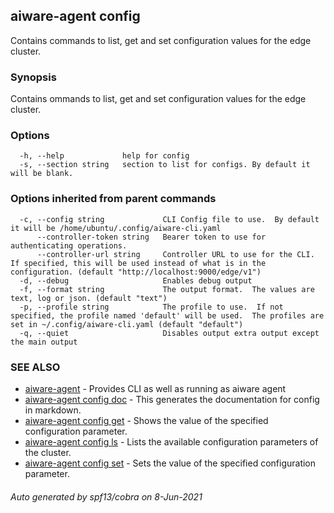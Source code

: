 ## aiware-agent config

Contains commands to list, get and set configuration values for the edge cluster.

### Synopsis

Contains ommands to list, get and set configuration values for the edge cluster.

### Options

```
  -h, --help             help for config
  -s, --section string   section to list for configs. By default it will be blank.
```

### Options inherited from parent commands

```
  -c, --config string             CLI Config file to use.  By default it will be /home/ubuntu/.config/aiware-cli.yaml
      --controller-token string   Bearer token to use for authenticating operations.
      --controller-url string     Controller URL to use for the CLI.  If specified, this will be used instead of what is in the configuration. (default "http://localhost:9000/edge/v1")
  -d, --debug                     Enables debug output
  -f, --format string             The output format.  The values are text, log or json. (default "text")
  -p, --profile string            The profile to use.  If not specified, the profile named 'default' will be used.  The profiles are set in ~/.config/aiware-cli.yaml (default "default")
  -q, --quiet                     Disables output extra output except the main output
```

### SEE ALSO

* [aiware-agent](/cli/aiware-agent.md)	 - Provides CLI as well as running as aiware agent
* [aiware-agent config doc](/cli/aiware-agent_config_doc.md)	 - This generates the documentation for config in markdown.
* [aiware-agent config get](/cli/aiware-agent_config_get.md)	 - Shows the value of the specified configuration parameter.
* [aiware-agent config ls](/cli/aiware-agent_config_ls.md)	 - Lists the available configuration parameters of the cluster.
* [aiware-agent config set](/cli/aiware-agent_config_set.md)	 - Sets the value of the specified configuration parameter.

###### Auto generated by spf13/cobra on 8-Jun-2021
